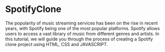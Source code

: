 # SpotifyClone
The popularity of music streaming services has been on the rise in recent years, with Spotify being one of the most popular platforms. Spotify allows users to access a vast library of music from different genres and artists. In this tutorial, we will guide you through the process of creating a Spotify clone project using HTML, CSS and JAVASCRIPT.
